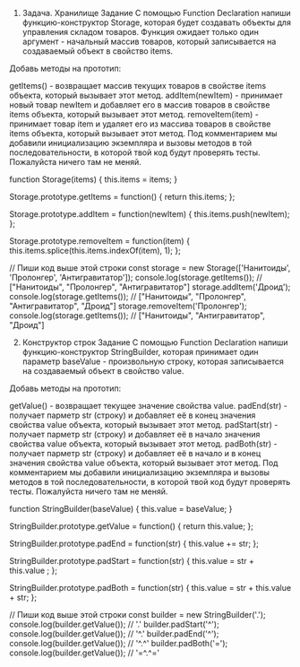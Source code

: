 1.  Задача. Хранилище
Задание
С помощью Function Declaration напиши функцию-конструктор Storage, которая будет создавать объекты для управления складом товаров. Функция ожидает только один аргумент - начальный массив товаров, который записывается на создаваемый объект в свойство items.

Добавь методы на прототип:

getItems() - возвращает массив текущих товаров в свойстве items объекта, который вызывает этот метод.
addItem(newItem) - принимает новый товар newItem и добавляет его в массив товаров в свойстве items объекта, который вызывает этот метод.
removeItem(item) - принимает товар item и удаляет его из массива товаров в свойстве items объекта, который вызывает этот метод.
Под комментарием мы добавили инициализацию экземпляра и вызовы методов в той последовательности, в которой твой код будут проверять тесты. Пожалуйста ничего там не меняй.

function Storage(items) {
   this.items = items;
 }
 
 Storage.prototype.getItems = function() {
  return this.items; 
 };

 Storage.prototype.addItem = function(newItem) {
  this.items.push(newItem); 
 };

 Storage.prototype.removeItem = function(item) {
  this.items.splice(this.items.indexOf(item), 1);
};


// Пиши код выше этой строки
const storage = new Storage(['Нанитоиды', 'Пролонгер', 'Антигравитатор']);
console.log(storage.getItems()); // ["Нанитоиды", "Пролонгер", "Антигравитатор"]
storage.addItem('Дроид');
console.log(storage.getItems()); // ["Нанитоиды", "Пролонгер", "Антигравитатор", "Дроид"]
storage.removeItem('Пролонгер');
console.log(storage.getItems()); // ["Нанитоиды", "Антигравитатор", "Дроид"]



2.  Конструктор строк
Задание
С помощью Function Declaration напиши функцию-конструктор StringBuilder, которая принимает один параметр baseValue - произвольную строку, которая записывается на создаваемый объект в свойство value.

Добавь методы на прототип:

getValue() - возвращает текущее значение свойства value.
padEnd(str) - получает парметр str (строку) и добавляет её в конец значения свойства value объекта, который вызывает этот метод.
padStart(str) - получает парметр str (строку) и добавляет её в начало значения свойства value объекта, который вызывает этот метод.
padBoth(str) - получает парметр str (строку) и добавляет её в начало и в конец значения свойства value объекта, который вызывает этот метод.
Под комментарием мы добавили инициализацию экземпляра и вызовы методов в той последовательности, в которой твой код будут проверять тесты. Пожалуйста ничего там не меняй.

function StringBuilder(baseValue) {
  this.value = baseValue;
}

StringBuilder.prototype.getValue = function() {
  return this.value;
};

StringBuilder.prototype.padEnd = function(str) {
  this.value += str;
};

StringBuilder.prototype.padStart = function(str) {
   this.value = str + this.value ;
};

StringBuilder.prototype.padBoth = function(str) {
  this.value = str + this.value + str;
};


// Пиши код выше этой строки
const builder = new StringBuilder('.');
console.log(builder.getValue()); // '.'
builder.padStart('^');
console.log(builder.getValue()); // '^.'
builder.padEnd('^');
console.log(builder.getValue()); // '^.^'
builder.padBoth('=');
console.log(builder.getValue()); // '=^.^='

